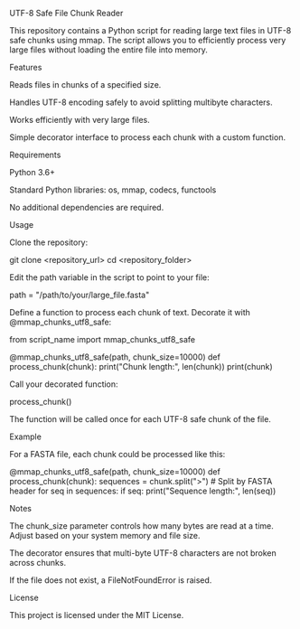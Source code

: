 UTF-8 Safe File Chunk Reader

This repository contains a Python script for reading large text files in UTF-8 safe chunks using mmap. The script allows you to efficiently process very large files without loading the entire file into memory.

Features

Reads files in chunks of a specified size.

Handles UTF-8 encoding safely to avoid splitting multibyte characters.

Works efficiently with very large files.

Simple decorator interface to process each chunk with a custom function.

Requirements

Python 3.6+

Standard Python libraries: os, mmap, codecs, functools

No additional dependencies are required.

Usage

Clone the repository:

git clone <repository_url>
cd <repository_folder>


Edit the path variable in the script to point to your file:

path = "/path/to/your/large_file.fasta"


Define a function to process each chunk of text. Decorate it with @mmap_chunks_utf8_safe:

from script_name import mmap_chunks_utf8_safe

@mmap_chunks_utf8_safe(path, chunk_size=10000)
def process_chunk(chunk):
    print("Chunk length:", len(chunk))
    print(chunk)


Call your decorated function:

process_chunk()


The function will be called once for each UTF-8 safe chunk of the file.

Example

For a FASTA file, each chunk could be processed like this:

@mmap_chunks_utf8_safe(path, chunk_size=10000)
def process_chunk(chunk):
    sequences = chunk.split(">")  # Split by FASTA header
    for seq in sequences:
        if seq:
            print("Sequence length:", len(seq))

Notes

The chunk_size parameter controls how many bytes are read at a time. Adjust based on your system memory and file size.

The decorator ensures that multi-byte UTF-8 characters are not broken across chunks.

If the file does not exist, a FileNotFoundError is raised.

License

This project is licensed under the MIT License.
